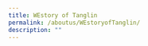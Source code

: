 ```yaml
---
title: WEstory of Tanglin
permalink: /aboutus/WEstoryofTanglin/
description: ""
---
```

<a href="/files/Tanglin-Secondary_090718_New%20(2).pdf">
